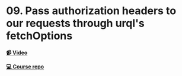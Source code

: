 # 09. Pass authorization headers to our requests through urql's fetchOptions

**[📹 Video]()**

**[💻 Course repo](https://github.com/theianjones/egghead-graphql-subscriptions)**
